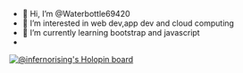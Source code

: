 - 👋 Hi, I’m @Waterbottle69420
- 👀 I’m interested in web dev,app dev and cloud computing
- 🌱 I’m currently learning bootstrap and javascript
- 
[![@infernorising's Holopin board](https://holopin.me/infernorising)](https://holopin.io/@infernorising)
<!---
Waterbottle69420/Waterbottle69420 is a ✨ special ✨ repository because its `README.md` (this file) appears on your GitHub profile.
You can click the Preview link to take a look at your changes.
--->
